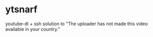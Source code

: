 # ytsnarf
youtube-dl + ssh solution to "The uploader has not made this video available in your country."

